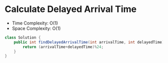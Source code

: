 # Calculate Delayed Arrival Time

- Time Complexity: O(1)
- Space Complexity: O(1)

```java
class Solution {
    public int findDelayedArrivalTime(int arrivalTime, int delayedTime) {
        return (arrivalTime+delayedTime)%24;
    }
}
```
